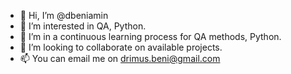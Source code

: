 - 👋 Hi, I’m @dbeniamin
- 👀 I’m interested in QA, Python.
- 🌱 I’m in a continuous learning process for QA methods, Python.
- 💞️ I’m looking to collaborate on available projects.
- 📫 You can email me on drimus.beni@gmail.com
<!---
dbeniamin/dbeniamin is a ✨ special ✨ repository because its `README.md` (this file) appears on your GitHub profile.
You can click the Preview link to take a look at your changes.
--->
